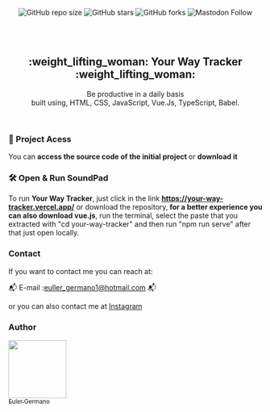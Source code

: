 <div align="center">
  
  ![GitHub repo size](https://img.shields.io/github/repo-size/eullerg/Your-Way-Tracker)
  ![GitHub stars](https://img.shields.io/github/stars/eullerg/Your-Way-Tracker)
  ![GitHub forks](https://img.shields.io/github/forks/eullerg/Your-Way-Tracker)
  ![Mastodon Follow](https://img.shields.io/mastodon/follow/110913095554798781)


  <br />
  <br />

  <h2 align="center"> :weight_lifting_woman: Your Way Tracker :weight_lifting_woman: </h2>

  Be productive in a daily basis  <br />built using, HTML, CSS, JavaScript, Vue.Js, TypeScript, Babel.

  </div>

  <br />

  ### 📁 Project Acess

You can <strong> access the source code of the initial project </strong> or <strong> download it </strong>

### 🛠️ Open & Run SoundPad

To run **Your Way Tracker**, just click in the link **https://your-way-tracker.vercel.app/** or download the repository,<strong> for a better experience you can also download vue.js</strong>, run the terminal, select the paste that you extracted with "cd your-way-tracker" and then run "npm run serve" after that just open locally.


### Contact

If you want to contact me you can reach at: 

:mailbox_with_mail: E-mail :euller_germano1@hotmail.com	:mailbox_with_mail: 	

or you can also contact me at [Instagram](https://www.instagram.com/og.euller)



### Author

 [<img src="https://avatars.githubusercontent.com/u/28613413?v=4" width=115><br><sub>Euler Germano</sub>](https://github.com/eullerg) 
